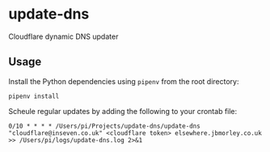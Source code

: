 # update-dns

Cloudflare dynamic DNS updater

## Usage

Install the Python dependencies using `pipenv` from the root directory:

```
pipenv install
```

Scheule regular updates by adding the following to your crontab file:

```
0/10 * * * * /Users/pi/Projects/update-dns/update-dns "cloudflare@inseven.co.uk" <cloudflare token> elsewhere.jbmorley.co.uk >> /Users/pi/logs/update-dns.log 2>&1
```

